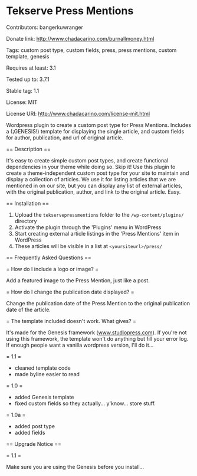Tekserve Press Mentions
=====================

Contributors: bangerkuwranger

Donate link: http://www.chadacarino.com/burnallmoney.html

Tags: custom post type, custom fields, press, press mentions, custom template, genesis

Requires at least: 3.1

Tested up to: 3.7.1

Stable tag: 1.1

License: MIT

License URI: http://www.chadacarino.com/license-mit.html

Wordpress plugin to create a custom post type for Press Mentions. Includes a (¡GENESIS!) template for displaying the single article, and custom fields for author, publication, and url of original article.

== Description ==

It's easy to create simple custom post types, and create functional dependencies in your theme while doing so. Skip it! Use this plugin to create a theme-independent custom post type for your site to maintain and display a collection of articles. We use it for listing articles that we are mentioned in on our site, but you can display any list of external articles, with the original publication, author, and link to the original article. Easy.

== Installation ==

1. Upload the `tekservepressmentions` folder to the `/wp-content/plugins/` directory
2. Activate the plugin through the 'Plugins' menu in WordPress
3. Start creating external article listings in the 'Press Mentions' item in WordPress
4. These articles will be visible in a list at `<yoursiteurl>/press/`

== Frequently Asked Questions ==

= How do I include a logo or image? =

Add a featured image to the Press Mention, just like a post.

= How do I change the publication date displayed? =

Change the publication date of the Press Mention to the original publication date of the article.

= The template included doesn't work. What gives? =

It's made for the Genesis framework (www.studiopress.com). If you're not using this framework, the template won't do anything but fill your error log. If enough people want a vanilla wordpress version, I'll do it...

= 1.1 =
* cleaned template code
* made byline easier to read

= 1.0 =
* added Genesis template
* fixed custom fields so they actually... y'know... store stuff.

= 1.0a =
* added post type
* added fields

== Upgrade Notice ==

= 1.1 =

Make sure you are using the Genesis before you install...
